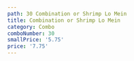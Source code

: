 ```yaml
---
path: 30 Combination or Shrimp Lo Mein
title: Combination or Shrimp Lo Mein
category: Combo
comboNumber: 30
smallPrice: '5.75'
price: '7.75'
---
```


